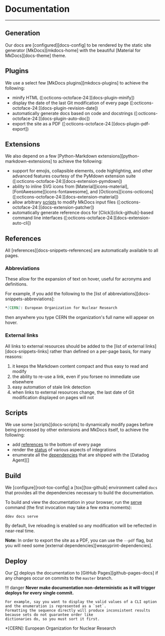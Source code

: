 # Documentation

-----

## Generation

Our docs are [configured][docs-config] to be rendered by the static site generator [MkDocs][mkdocs-home]
with the beautiful [Material for MkDocs][docs-theme] theme.

## Plugins

We use a select few [MkDocs plugins][mkdocs-plugins] to achieve the following:

- minify HTML ([:octicons-octoface-24:][docs-plugin-minify])
- display the date of the last Git modification of every page ([:octicons-octoface-24:][docs-plugin-revision-date])
- automatically generate docs based on code and docstrings ([:octicons-octoface-24:][docs-plugin-auto-doc])
- export the site as a PDF ([:octicons-octoface-24:][docs-plugin-pdf-export])

## Extensions

We also depend on a few [Python-Markdown extensions][python-markdown-extensions] to achieve the following:

- support for emojis, collapsible elements, code highlighting, and other advanced features courtesy of the PyMdown extension suite ([:octicons-octoface-24:][docs-extension-pymdown])
- ability to inline SVG icons from [Material][icons-material], [FontAwesome][icons-fontawesome], and [Octicons][icons-octicons] ([:octicons-octoface-24:][docs-extension-material])
- allow arbitrary [scripts](#scripts) to modify MkDocs input files ([:octicons-octoface-24:][docs-extension-patcher])
- automatically generate reference docs for [Click][click-github]-based command line interfaces ([:octicons-octoface-24:][docs-extension-auto-cli])

## References

All [references][docs-snippets-references] are automatically available to all pages.

### Abbreviations

These allow for the expansion of text on hover, useful for acronyms and definitions.

For example, if you add the following to the [list of abbreviations][docs-snippets-abbreviations]:

```markdown
*[CERN]: European Organization for Nuclear Research
```

then anywhere you type CERN the organization's full name will appear on hover.

### External links

All links to external resources should be added to the [list of external links][docs-snippets-links] rather
than defined on a per-page basis, for many reasons:

1. it keeps the Markdown content compact and thus easy to read and modify
1. the ability to re-use a link, even if you forsee no immediate use elsewhere
1. easy automation of stale link detection
1. when links to external resources change, the last date of Git modification displayed on pages will not

## Scripts

We use some [scripts][docs-scripts] to dynamically modify pages before being processed by other extensions and MkDocs itself, to achieve the following:

- add [references](#references) to the bottom of every page
- render the [status](status.md) of various aspects of integrations
- enumerate all the [dependencies](../faq/acknowledgements.md#dependencies) that are shipped with the [Datadog Agent][]

## Build

We [configure][root-tox-config] a [tox][tox-github] environment called `docs` that provides all the dependencies necessary to build the documentation.

To build and view the documentation in your browser, run the [serve](../ddev/cli.md#serve) command (the first invocation may take a few extra moments):

```
ddev docs serve
```

By default, live reloading is enabled so any modification will be reflected in near-real time.

**Note:** In order to export the site as a PDF, you can use the `--pdf` flag, but you will need some [external dependencies][weasyprint-dependencies].

## Deploy

Our [CI](ci.md#docs) deploys the documentation to [GitHub Pages][github-pages-docs] if any changes occur on commits to the `master` branch.

!!! danger
    **Never make documentation non-deterministic as it will trigger deploys for every single commit.**

    For example, say you want to display the valid values of a CLI option and the enumeration is represented as a `set`.
    Formatting the sequence directly will produce inconsistent results because sets do not guarantee order like
    dictionaries do, so you must sort it first.

*[CERN]: European Organization for Nuclear Research
